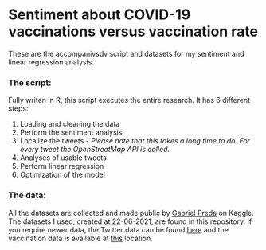 # Sentiment about COVID-19 vaccinations versus vaccination rate


These are the accompanivsdv script and datasets for my sentiment and linear regression analysis. 


### The script:
Fully writen in R, this script executes the entire research. It has 6 different steps:
1. Loading and cleaning the data
2. Perform the sentiment analysis
3. Localize the tweets - _Please note that this takes a long time to do. For every tweet the OpenStreetMap API is called._
4. Analyses of usable tweets
5. Perform linear regression
6. Optimization of the model


### The data:
All the datasets are collected and made public by [Gabriel Preda](https://www.kaggle.com/gpreda) on Kaggle. The datasets I used, created at 22-06-2021, are found in this 
repository. If you require newer data, the Twitter data can be found [here](https://www.kaggle.com/gpreda/all-covid19-vaccines-tweets) and the vaccination data is available 
at [this](https://www.kaggle.com/gpreda/covid-world-vaccination-progress) location.
